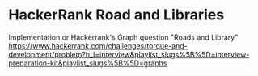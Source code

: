 # HackerRank Road and Libraries
Implementation or Hackerrank's Graph question "Roads and Library"
https://www.hackerrank.com/challenges/torque-and-development/problem?h_l=interview&playlist_slugs%5B%5D=interview-preparation-kit&playlist_slugs%5B%5D=graphs
